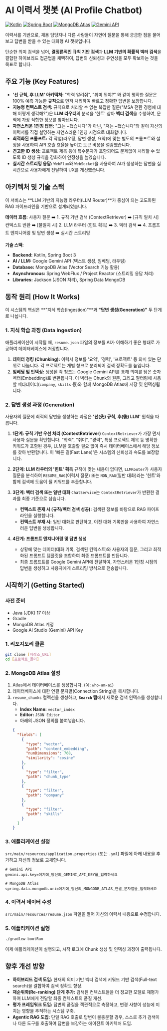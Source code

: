 # AI 이력서 챗봇 (AI Profile Chatbot)

[![Kotlin](https://img.shields.io/badge/Kotlin-1.9.x-blue.svg)](https://kotlinlang.org)
[![Spring Boot](https://img.shields.io/badge/Spring%20Boot-3.x.x-brightgreen.svg)](https://spring.io/projects/spring-boot)
[![MongoDB Atlas](https://img.shields.io/badge/MongoDB-Atlas%20Vector%20Search-green.svg)](https://www.mongodb.com/products/platform/atlas-vector-search)
[![Gemini API](https://img.shields.io/badge/Google-Gemini%20API-blue.svg)](https://ai.google.dev/)

이력서를 기반으로, 채용 담당자나 다른 사람들이 자연어 질문을 통해 궁금한 점을 물어보고 답변을 받을 수 있는 대화형 AI 챗봇입니다.

단순한 의미 검색을 넘어, **결정론적인 규칙 기반 검색**과 **LLM 기반의 확률적 벡터 검색**을 결합한 하이브리드 접근법을 채택하여, 답변의 신뢰성과 유연성을 모두 확보하는 것을 목표로 합니다.

## 주요 기능 (Key Features)

* **'선 규칙, 후 LLM' 아키텍처:** "학력 알려줘", "취미 뭐야?" 와 같이 명확한 질문은 100% 예측 가능한 **규칙**으로 먼저 처리하여 빠르고 정확한 답변을 보장합니다.
* **지능형 컨텍스트 검색:** 규칙으로 처리할 수 없는 복잡한 질문("MSA 전환 경험에 대해 어떻게 생각해?")은 **LLM 라우터**의 분석을 '힌트' 삼아 **벡터 검색**을 수행하여, 문맥에 가장 적합한 정보를 찾아냅니다.
* **자연스러운 1인칭 답변:** "그는 ~했습니다"가 아닌, "저는 ~했습니다"와 같이 자신의 이력서를 직접 설명하는 자연스러운 1인칭 시점으로 대화합니다.
* **최적화된 프롬프트:** 각 작업(라우팅, 답변 생성, 요약)에 맞는 별도의 프롬프트와 설정을 사용하여 API 호출 효율을 높이고 토큰 비용을 절감했습니다.
* **견고한 ID 생성:** 프로젝트 제목 등에 특수문자가 포함되어도 문제없이 처리할 수 있도록 ID 생성 규칙을 강화하여 안정성을 높였습니다.
* **실시간 스트리밍 응답:** `WebFlux`와 `WebSocket`을 사용하여 AI가 생성하는 답변을 실시간으로 사용자에게 전달하여 UX를 개선했습니다.

## 아키텍처 및 기술 스택

이 서비스는 **LLM 기반의 지능형 라우터(LLM Router)**가 중심이 되는 고도화된 RAG 파이프라인을 기반으로 설계되었습니다.

**데이터 흐름:**
사용자 질문 ➡️ 1. 규칙 기반 검색 (ContextRetriever) ➡️ [규칙 일치 시] 컨텍스트 반환 ➡️ [불일치 시] 2. LLM 라우터 (힌트 획득) ➡️ 3. 벡터 검색 ➡️ 4. 프롬프트 엔지니어링 및 답변 생성 ➡️ 실시간 스트리밍

**기술 스택:**
* **Backend:** Kotlin, Spring Boot 3
* **AI / LLM:** Google Gemini API (텍스트 생성, 임베딩, 라우팅)
* **Database:** MongoDB Atlas (Vector Search 기능 활용)
* **Asynchronous:** Spring WebFlux / Project Reactor (스트리밍 응답 처리)
* **Libraries:** Jackson (JSON 처리), Spring Data MongoDB

## 동작 원리 (How It Works)

이 시스템의 핵심은 **"지식 학습(Ingestion)"**과 **"답변 생성(Generation)"** 두 단계로 나뉩니다.

### 1. 지식 학습 과정 (Data Ingestion)

애플리케이션이 시작될 때, `resume.json` 파일의 정보를 AI가 이해하기 좋은 형태로 가공하여 데이터베이스에 저장합니다.

1.  **데이터 청킹 (Chunking):** 이력서 정보를 '요약', '경력', '프로젝트' 등 의미 있는 단위로 나눕니다. 각 프로젝트는 개별 청크로 분리되어 검색 정확도를 높입니다.
2.  **임베딩 및 인덱싱:** 생성된 각 청크는 Google Gemini API를 통해 의미를 담은 숫자 벡터(Embedding)로 변환됩니다. 이 벡터는 Chunk의 원문, 그리고 필터링에 사용할 메타데이터(`company`, `skills` 등)와 함께 MongoDB Atlas에 저장 및 인덱싱됩니다.

### 2. 답변 생성 과정 (Generation)

사용자의 질문에 최적의 답변을 생성하는 과정은 **'선(先) 규칙, 후(後) LLM'** 원칙을 따릅니다.

1.  **1단계: 규칙 기반 우선 처리 (ContextRetriever)**
    `ContextRetriever`가 가장 먼저 사용자 질문을 확인합니다. "학력", "취미", "경력", 특정 프로젝트 제목 등 명확한 키워드가 포함된 경우, LLM을 호출할 필요 없이 즉시 데이터베이스에서 해당 정보를 찾아 반환합니다. 이 '빠른 길(Fast Lane)'은 시스템의 신뢰성과 속도를 보장합니다.

2.  **2단계: LLM 라우터의 '힌트' 획득**
    규칙에 맞는 내용이 없다면, `LLMRouter`가 사용자 질문을 분석하여 `RESUME_RAG`(이력서 질문) 또는 `NON_RAG`(일반 대화)라는 '힌트'와 함께 검색에 도움이 될 키워드를 추출합니다.

3.  **3단계: 벡터 검색 또는 일반 대화**
    `ChatService`는 `ContextRetriever`가 반환한 결과를 최종 기준으로 삼습니다.
    * **컨텍스트 존재 시 (규칙/벡터 검색 성공):** 검색된 정보를 바탕으로 RAG 파이프라인을 실행합니다.
    * **컨텍스트 부재 시:** 일반 대화로 판단하고, 이전 대화 기록만을 사용하여 자연스러운 답변을 생성합니다.

4.  **4단계: 프롬프트 엔지니어링 및 답변 생성**
    * 상황에 맞는 데이터(대화 기록, 검색된 컨텍스트)와 사용자의 질문, 그리고 최적화된 프롬프트 템플릿을 조합하여 최종 프롬프트를 만듭니다.
    * 최종 프롬프트를 Google Gemini API에 전달하여, 자연스러운 1인칭 시점의 답변을 생성하고 사용자에게 스트리밍 방식으로 전송합니다.

## 시작하기 (Getting Started)

### 사전 준비
*   Java (JDK) 17 이상
*   Gradle
*   MongoDB Atlas 계정
*   Google AI Studio (Gemini) API Key

### 1. 리포지토리 클론
```bash
git clone [저장소_URL]
cd [프로젝트_폴더]
```

### 2. MongoDB Atlas 설정
1.  Atlas에서 데이터베이스를 생성합니다. (예: `who-am-ai`)
2.  데이터베이스에 대한 연결 문자열(Connection String)을 복사합니다.
3.  `resume_chunks` 컬렉션을 생성하고, **`Search` 탭**에서 새로운 검색 인덱스를 생성합니다.
    *   **Index Name:** `vector_index`
    *   **Editor:** `JSON Editor`
    *   아래의 JSON 정의를 붙여넣습니다.
    ```json
    {
      "fields": [
        {
          "type": "vector",
          "path": "content_embedding",
          "numDimensions": 768,
          "similarity": "cosine"
        },
        {
          "type": "filter",
          "path": "chunk_type"
        },
        {
          "type": "filter",
          "path": "company"
        },
        {
          "type": "filter",
          "path": "skills"
        }
      ]
    }
    ```

### 3. 애플리케이션 설정
`src/main/resources/application.properties` (또는 `.yml`) 파일에 아래 내용을 추가하고 자신의 정보로 교체합니다.

```properties
# Gemini API
gemini.api.key=여기에_당신의_GEMINI_API_KEY를_입력하세요

# MongoDB Atlas
spring.data.mongodb.uri=여기에_당신의_MONGODB_ATLAS_연결_문자열을_입력하세요
```

### 4. 이력서 데이터 수정
`src/main/resources/resume.json` 파일을 열어 자신의 이력서 내용으로 수정합니다.

### 5. 애플리케이션 실행
```bash
./gradlew bootRun
```
이제 애플리케이션이 실행되고, 시작 로그에 Chunk 생성 및 인덱싱 과정이 출력됩니다.

## 향후 개선 방향
* **하이브리드 검색 도입:** 현재의 의미 기반 벡터 검색에 키워드 기반 검색(Full-text search)을 결합하여 검색 정확도 향상.
* **재순위화(Re-ranking) 단계 추가:** 검색된 컨텍스트들을 더 정교한 모델로 재평가하여 LLM에게 전달할 최종 컨텍스트의 품질 개선.
* **평가 프레임워크 도입:** 답변의 품질을 객관적으로 측정하고, 변경 사항이 성능에 미치는 영향을 추적하는 시스템 구축.
* **Agentic RAG 도입:** 단일 RAG 호출로 답변이 불충분할 경우, 스스로 추가 검색이나 다른 도구를 호출하여 답변을 보강하는 에이전트 아키텍처 도입.